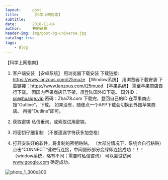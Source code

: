 ```yaml
---
layout:     post
title:      【科学上网指南】
subtitle:   
date:       2018-11-04
author:     赛的道格
header-img: img/post-bg-universe.jpg
catalog: true
tags:
    - Blog
---
```



【科学上网指南】

1. 客户端安装
【安卓系统】
用浏览器下载安装
下载链接: https://www.lanzous.com/i25muze
【Window系统】
用浏览器下载安装
下载链接：https://www.lanzous.com/i25muod
【苹果系统】
需至苹果商店自行下载。
因国内苹果商店已下架，须登陆国外ID下载。
国外ID：sp@huaige.vip 密码：Zhai78.com
下载完，登回自己的ID
在苹果商店搜“Outline”，下载。
如果没有，随便点一个APP下载会切换到外国苹果商店。
再搜“Outline”即可。

2. 获取密钥
私信垂询，或索取试用密钥。

3. 将密钥仔细复制
（不要遗漏字符获多加空格）

4. 打开安装好的软件，将复制的密钥粘贴。
（大部分情况下，系统会自行粘贴）
点击“CONNECT”键进行连接，中间圆形部分变绿即连接成功！！！
（window系统，略有不同；需要时私信咨询）
可以尝试访问 www.google.com 确定成功。







![photo_1_300x300]($resource/photo_1_300x300.jpg)

